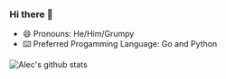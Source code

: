 ### Hi there 👋

- 😄 Pronouns: He/Him/Grumpy
- ⌨️ Preferred Progamming Language: Go and Python

![Alec's github stats](https://github-readme-stats.vercel.app/api?username=alecthegeek&show_icons=true)

<!--
**alecthegeek/alecthegeek** is a ✨ _special_ ✨ repository because its `README.md` (this file) appears on your GitHub profile.

Here are some ideas to get you started:

- 🔭 I’m currently working on ...
- 🌱 I’m currently learning ...
- 👯 I’m looking to collaborate on ...
- 🤔 I’m looking for help with ...
- 💬 Ask me about ...
- 📫 How to reach me: ...
- 😄 Pronouns: ...
- ⚡ Fun fact: ...
-->
